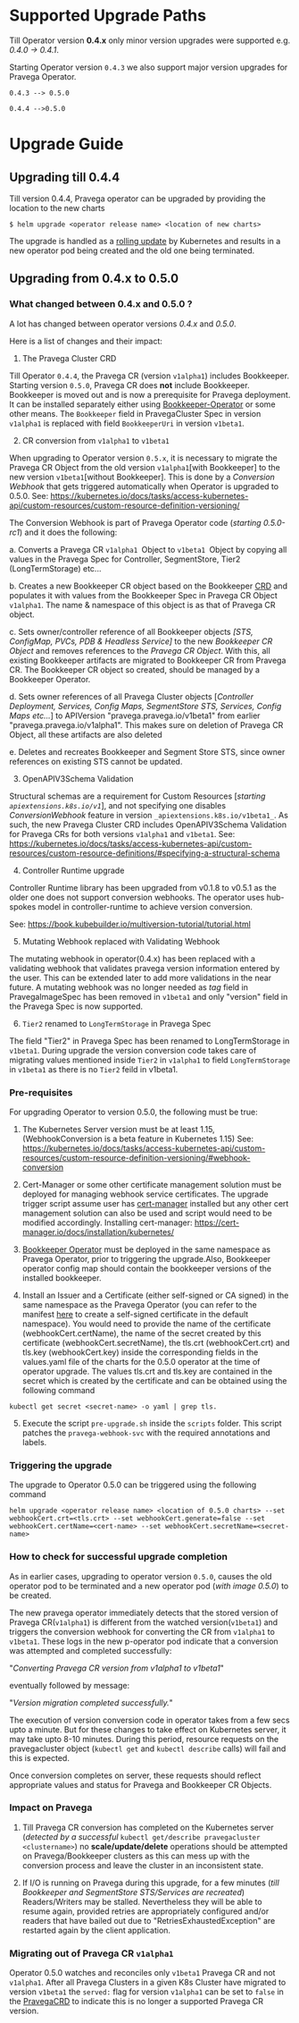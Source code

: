# Supported Upgrade Paths
Till Operator version **0.4.x** only minor version upgrades were supported e.g. _0.4.0 -> 0.4.1_.

Starting Operator version `0.4.3` we also support major version upgrades for Pravega Operator.

  `0.4.3 --> 0.5.0`

  `0.4.4 -->0.5.0`

# Upgrade Guide

## Upgrading till 0.4.4
Till version 0.4.4, Pravega operator can be upgraded by providing the location to the new charts

`$ helm upgrade <operator release name> <location of new charts>`

The upgrade is handled as a [rolling update](https://kubernetes.io/docs/tutorials/kubernetes-basics/update/update-intro/) by Kubernetes and results in a new operator pod being created and the old one being terminated.

## Upgrading from 0.4.x to 0.5.0

### What changed between 0.4.x and 0.5.0 ?
A lot has changed between operator versions _0.4.x_ and _0.5.0_.

Here is a list of changes and their impact:

1. The Pravega Cluster CRD

Till Operator `0.4.4`, the Pravega CR (version `v1alpha1`) includes Bookkeeper.
Starting version `0.5.0`, Pravega CR does **not** include Bookkeeper.
Bookkeeper is moved out and is now a prerequisite for Pravega deployment.
It can be installed separately either using [Bookkeeper-Operator](https://github.com/pravega/bookkeeper-operator) or some other means.
The `Bookkeeper` field in PravegaCluster Spec in version `v1alpha1` is replaced with field `BookkeeperUri` in version `v1beta1`.

2. CR conversion from `v1alpha1` to `v1beta1`

When upgrading to Operator version `0.5.x`, it is necessary to migrate the Pravega CR Object from the old version `v1alpha1`[with Bookkeeper] to the new version `v1beta1`[without Bookkeeper].
This is done by a _Conversion Webhook_ that gets triggered automatically when Operator is upgraded to 0.5.0.
See:
https://kubernetes.io/docs/tasks/access-kubernetes-api/custom-resources/custom-resource-definition-versioning/

The Conversion Webhook is part of Pravega Operator code (_starting 0.5.0-rc1_) and it does the following:

  a. Converts a Pravega CR `v1alpha1 `Object to `v1beta1 `Object by copying all values in the Pravega Spec for Controller, SegmentStore, Tier2 (LongTermStorage) etc...

  b. Creates a new Bookkeeper CR object based on the Bookkeeper [CRD](https://github.com/pravega/bookkeeper-operator/blob/master/deploy/crds/crd.yaml) and populates it with values from the Bookkeeper Spec in Pravega CR Object `v1alpha1`. The name & namespace of this object is as that of Pravega CR object.

  c. Sets owner/controller reference of all Bookkeeper objects _[STS, ConfigMap, PVCs, PDB & Headless Service]_ to the new _Bookkeeper CR Object_ and removes references to the _Pravega CR Object_.
With this, all existing Bookkeeper artifacts are migrated to Bookkeeper CR from Pravega CR. The Bookkeeper CR object so created, should be managed by a Bookkeeper Operator.

  d. Sets owner references of all Pravega Cluster objects [_Controller Deployment, Services, Config Maps, SegmentStore STS, Services, Config Maps etc..._] to APIVersion "pravega.pravega.io/v1beta1" from earlier "pravega.pravega.io/v1alpha1". This makes sure on deletion of Pravega CR Object, all these artifacts are also deleted

  e. Deletes and recreates Bookkeeper and Segment Store STS, since owner references on existing STS cannot be updated.

3. OpenAPIV3Schema Validation

Structural schemas are a requirement for Custom Resources [_starting `apiextensions.k8s.io/v1`_], and not specifying one disables _ConversionWebhook_ feature in version `_apiextensions.k8s.io/v1beta1_`.
As such, the new Pravega Cluster CRD includes OpenAPIV3Schema Validation for Pravega CRs for both versions `v1alpha1` and `v1beta1`.
See: https://kubernetes.io/docs/tasks/access-kubernetes-api/custom-resources/custom-resource-definitions/#specifying-a-structural-schema

4. Controller Runtime upgrade

Controller Runtime library has been upgraded from v0.1.8 to v0.5.1 as the older one does not support conversion webhooks.
The operator uses hub-spokes model in controller-runtime to achieve version conversion.

See: https://book.kubebuilder.io/multiversion-tutorial/tutorial.html

5. Mutating Webhook replaced with Validating Webhook

The mutating webhook in operator(0.4.x) has been replaced with a validating webhook that validates pravega version information entered by the user.
This can be extended later to add more validations in the near future.
A mutating webhook was no longer needed as _tag_ field in PravegaImageSpec has been removed in `v1beta1` and only "version" field in the Pravega Spec is now supported.

6. `Tier2` renamed to `LongTermStorage` in Pravega Spec

The field "Tier2" in Pravega Spec has been renamed to LongTermStorage in `v1beta1`.
During upgrade the version conversion code takes care of migrating values mentioned inside `Tier2` in `v1alpha1` to field `LongTermStorage` in `v1beta1` as there is no `Tier2` feild in v1beta1.

### Pre-requisites

For upgrading Operator to version 0.5.0, the following must be true:
1. The Kubernetes Server version must be at least 1.15, (WebhookConversion is a beta feature in Kubernetes 1.15)
See: https://kubernetes.io/docs/tasks/access-kubernetes-api/custom-resources/custom-resource-definition-versioning/#webhook-conversion

2. Cert-Manager or some other certificate management solution must be deployed for managing webhook service certificates. The upgrade trigger script assume user has [cert-manager](https://cert-manager.io/docs/installation/kubernetes/) installed but any other cert management solution can also be used and script would need to be modified accordingly.
Installing cert-manager: https://cert-manager.io/docs/installation/kubernetes/

3. [Bookkeeper Operator](https://github.com/pravega/bookkeeper-operator/tree/master/charts/bookkeeper-operator) must be deployed in the same namespace as Pravega Operator, prior to triggering the upgrade.Also, Bookkeeper operator config map should contain the bookkeeper versions of the installed bookkeeper.

4. Install an Issuer and a Certificate (either self-signed or CA signed) in the same namespace as the Pravega Operator (you can refer to the manifest [here](https://github.com/pravega/pravega-operator/blob/master/deploy/certificate.yaml) to create a self-signed certificate in the default namespace). You would need to provide the name of the certificate (webhookCert.certName), the name of the secret created by this certificate (webhookCert.secretName), the tls.crt (webhookCert.crt) and tls.key (webhookCert.key)  inside the corresponding fields in the values.yaml file of the charts for the 0.5.0 operator at the time of operator upgrade. The values tls.crt and tls.key are contained in the secret which is created by the certificate and can be obtained using the following command
```
kubectl get secret <secret-name> -o yaml | grep tls.
```

5. Execute the script `pre-upgrade.sh` inside the `scripts` folder. This script patches the `pravega-webhook-svc` with the required annotations and labels.


### Triggering the upgrade

The upgrade to Operator 0.5.0 can be triggered using the following command
```
helm upgrade <operator release name> <location of 0.5.0 charts> --set webhookCert.crt=<tls.crt> --set webhookCert.generate=false --set webhookCert.certName=<cert-name> --set webhookCert.secretName=<secret-name>
```

### How to check for successful upgrade completion

As in earlier cases, upgrading to operator version `0.5.0`, causes the old operator pod to be terminated and a new operator pod (_with image 0.5.0_) to be created.

The new pravega operator immediately detects that the stored version of Pravega CR(`v1alpha1`) is different from the watched version(`v1beta1`) and triggers the conversion webhook for converting the CR from `v1alpha1` to `v1beta1`.
These logs in the new p-operator pod indicate that a conversion was attempted and completed successfully:

"_Converting Pravega CR version from v1alpha1 to v1beta1_"

eventually followed by message:

"_Version migration completed successfully._"

The execution of version conversion code in operator takes from a few secs upto a minute.
But for these changes to take effect on Kubernetes server, it may take upto 8-10 minutes.
During this period, resource requests on the pravegacluster object (`kubectl get` and `kubectl describe` calls) will fail and this is expected.

Once conversion completes on server, these requests should reflect appropriate values and status for Pravega and Bookkeeper CR Objects.

### Impact on Pravega

1. Till Pravega CR conversion has completed on the Kubernetes server (_detected by a successful_ `kubectl get/describe pravegacluster <clustername>`) no **scale/update/delete** operations should be attempted on Pravega/Bookkeeper clusters as this can mess up with the conversion process and leave the cluster in an inconsistent state.

2. If I/O is running on Pravega during this upgrade, for a few minutes (_till Bookkeeper and SegmentStore STS/Services are recreated_) Readers/Writers may be stalled. Nevertheless they will be able to resume again, provided retries are appropriately configured and/or readers that have bailed out due to "RetriesExhaustedException" are restarted again by the client application.

### Migrating out of Pravega CR `v1alpha1`
Operator 0.5.0 watches and reconciles only `v1beta1` Pravega CR and not `v1alpha1`. After all Pravega Clusters in a given K8s Cluster have migrated to version `v1beta1` the `served:` flag for version `v1alpha1` can be set to `false` in the [PravegaCRD](https://github.com/pravega/pravega-operator/blob/v0.5.0-rc1/tools/manifest_files/crd.yaml#L308) to indicate this is no longer a supported Pravega CR version.
